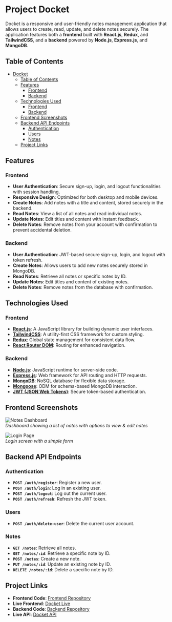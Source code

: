 # Project Docket

Docket is a responsive and user-friendly notes management application that allows users to create, read, update, and delete notes securely. The application features both a **frontend** built with **React.js**, **Redux**, and **TailwindCSS**, and a **backend** powered by **Node.js**, **Express.js**, and **MongoDB**.

## Table of Contents

- [Docket](#docket---notes-management-application)
  - [Table of Contents](#table-of-contents)
  - [Features](#features)
    - [Frontend](#frontend)
    - [Backend](#backend)
  - [Technologies Used](#technologies-used)
    - [Frontend](#frontend-1)
    - [Backend](#backend-1)
  - [Frontend Screenshots](#frontend-screenshots)
  - [Backend API Endpoints](#backend-api-endpoints)
    - [Authentication](#authentication)
    - [Users](#users)
    - [Notes](#notes)
  - [Project Links](#project-links)

## Features

### Frontend

- **User Authentication**: Secure sign-up, login, and logout functionalities with session handling.
- **Responsive Design**: Optimized for both desktop and mobile devices.
- **Create Notes**: Add notes with a title and content, stored securely in the backend.
- **Read Notes**: View a list of all notes and read individual notes.
- **Update Notes**: Edit titles and content with instant feedback.
- **Delete Notes**: Remove notes from your account with confirmation to prevent accidental deletion.

### Backend

- **User Authentication**: JWT-based secure sign-up, login, and logout with token refresh.
- **Create Notes**: Allows users to add new notes securely stored in MongoDB.
- **Read Notes**: Retrieve all notes or specific notes by ID.
- **Update Notes**: Edit titles and content of existing notes.
- **Delete Notes**: Remove notes from the database with confirmation.

## Technologies Used

### Frontend

- **[React.js](https://reactjs.org/)**: A JavaScript library for building dynamic user interfaces.
- **[TailwindCSS](https://tailwindcss.com/)**: A utility-first CSS framework for custom styling.
- **[Redux](https://redux.js.org/)**: Global state management for consistent data flow.
- **[React Router DOM](https://reactrouter.com/)**: Routing for enhanced navigation.

### Backend

- **[Node.js](https://nodejs.org/)**: JavaScript runtime for server-side code.
- **[Express.js](https://expressjs.com/)**: Web framework for API routing and HTTP requests.
- **[MongoDB](https://www.mongodb.com/)**: NoSQL database for flexible data storage.
- **[Mongoose](https://mongoosejs.com/)**: ODM for schema-based MongoDB interaction.
- **[JWT (JSON Web Tokens)](https://jwt.io/)**: Secure token-based authentication.

## Frontend Screenshots

![Notes Dashboard](./screenshots/dashboard.png)  
_Dashboard showing a list of notes with options to view & edit notes_

![Login Page](./screenshots/login.png)  
_Login screen with a simple form_

## Backend API Endpoints

### Authentication

- **`POST /auth/register`**: Register a new user.
- **`POST /auth/login`**: Log in an existing user.
- **`POST /auth/logout`**: Log out the current user.
- **`POST /auth/refresh`**: Refresh the JWT token.

### Users

- **`POST /auth/delete-user`**: Delete the current user account.

### Notes

- **`GET /notes`**: Retrieve all notes.
- **`GET /notes/:id`**: Retrieve a specific note by ID.
- **`POST /notes`**: Create a new note.
- **`PUT /notes/:id`**: Update an existing note by ID.
- **`DELETE /notes/:id`**: Delete a specific note by ID.

## Project Links

- **Frontend Code**: [Frontend Repository]()
- **Live Frontend**: [Docket Live]()
- **Backend Code**: [Backend Repository]()
- **Live API**: [Docket API]()
